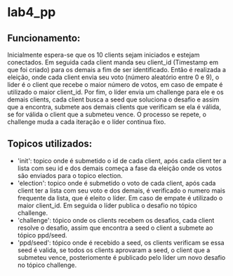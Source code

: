 # lab4_pp

## Funcionamento:

Inicialmente espera-se que os 10 clients sejam iniciados e estejam conectados. Em seguida cada client manda seu client_id (Timestamp em que foi criado) para 
os demais a fim de ser identificado. Então é realizada a eleição, onde cada client envia seu voto (número aleatório entre 0 e 9), o lider é o client que recebe 
o maior número de votos, em caso de empate é utilizado o maior client_id. Por fim, o líder envia um challenge para ele e os demais clients, cada client busca a
seed que soluciona o desafio e assim que a encontra, submete aos demais clients que verificam se ela é válida, se for válida o client que a submeteu vence.
O processo se repete, o challenge muda a cada iteração e o líder continua fixo.

## Topicos utilizados:

- 'init': topico onde é submetido o id de cada client, após cada client ter a lista com seu id e dos demais começa a fase da eleição onde os votos são enviados para o topico election.
- 'election': topico onde é submetido o voto de cada client, após cada client ter a lista com seu voto e dos demais, é verificado o numero mais frequente da lista, que é eleito o líder.
Em caso de empate é utilizado o maior client_id. Em seguida o líder publica o desafio no tópico challenge.
- 'challenge': tópico onde os clients recebem os desafios, cada client resolve o desafio, assim que encontra a seed o client a submete ao tópico ppd/seed.
- 'ppd/seed': tópico onde é recebido a seed, os clients verificam se essa seed é valida, se todos os clients aprovaram a seed, o client que a submeteu vence, posteriomente é publicado pelo líder um novo desafio no tópico challenge.


